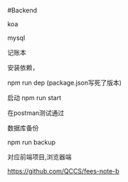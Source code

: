 #Backend

koa

mysql

记账本

安装依赖，

npm run dep
(package.json写死了版本)


启动
npm run start
 
在postman测试通过

数据库备份

npm run backup


对应前端项目,浏览器端

https://github.com/QCCS/fees-note-b